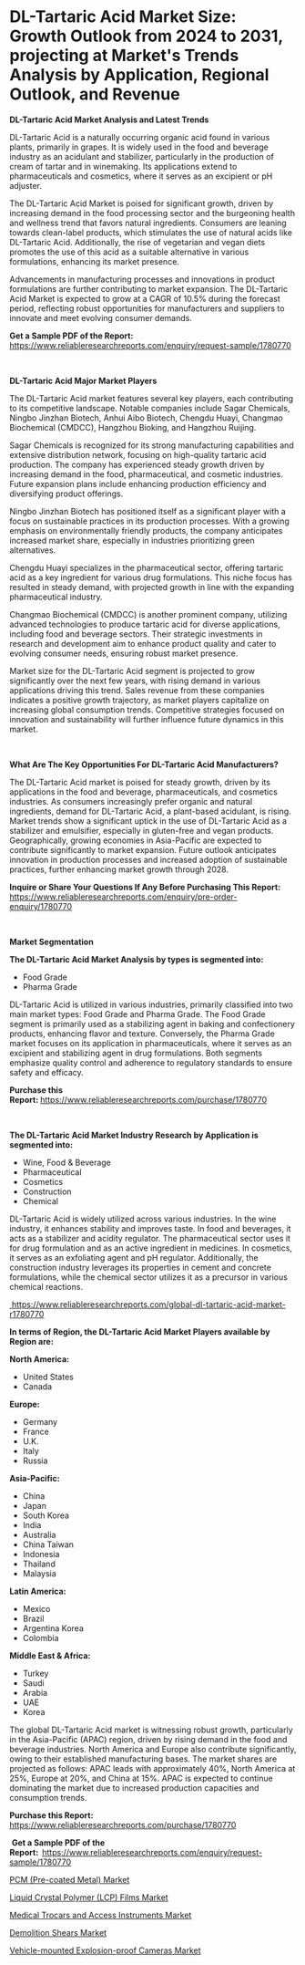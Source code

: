 <p><h1>DL-Tartaric Acid Market Size: Growth Outlook from 2024 to 2031, projecting at Market's Trends Analysis by Application, Regional Outlook, and Revenue</h1></p><p><strong>DL-Tartaric Acid Market Analysis and Latest Trends</strong></p>
<p><p>DL-Tartaric Acid is a naturally occurring organic acid found in various plants, primarily in grapes. It is widely used in the food and beverage industry as an acidulant and stabilizer, particularly in the production of cream of tartar and in winemaking. Its applications extend to pharmaceuticals and cosmetics, where it serves as an excipient or pH adjuster. </p><p>The DL-Tartaric Acid Market is poised for significant growth, driven by increasing demand in the food processing sector and the burgeoning health and wellness trend that favors natural ingredients. Consumers are leaning towards clean-label products, which stimulates the use of natural acids like DL-Tartaric Acid. Additionally, the rise of vegetarian and vegan diets promotes the use of this acid as a suitable alternative in various formulations, enhancing its market presence.</p><p>Advancements in manufacturing processes and innovations in product formulations are further contributing to market expansion. The DL-Tartaric Acid Market is expected to grow at a CAGR of 10.5% during the forecast period, reflecting robust opportunities for manufacturers and suppliers to innovate and meet evolving consumer demands.</p></p>
<p><strong>Get a Sample PDF of the Report:&nbsp;</strong> <a href="https://www.reliableresearchreports.com/enquiry/request-sample/1780770?utm_campaign=9&utm_medium=2&utm_source=Github&utm_content=ia&utm_term=13102024&utm_id=dl-tartaric-acid">https://www.reliableresearchreports.com/enquiry/request-sample/1780770</a></p>
<p>&nbsp;</p>
<p><strong>DL-Tartaric Acid Major Market Players</strong></p>
<p><p>The DL-Tartaric Acid market features several key players, each contributing to its competitive landscape. Notable companies include Sagar Chemicals, Ningbo Jinzhan Biotech, Anhui Aibo Biotech, Chengdu Huayi, Changmao Biochemical (CMDCC), Hangzhou Bioking, and Hangzhou Ruijing. </p><p>Sagar Chemicals is recognized for its strong manufacturing capabilities and extensive distribution network, focusing on high-quality tartaric acid production. The company has experienced steady growth driven by increasing demand in the food, pharmaceutical, and cosmetic industries. Future expansion plans include enhancing production efficiency and diversifying product offerings.</p><p>Ningbo Jinzhan Biotech has positioned itself as a significant player with a focus on sustainable practices in its production processes. With a growing emphasis on environmentally friendly products, the company anticipates increased market share, especially in industries prioritizing green alternatives.</p><p>Chengdu Huayi specializes in the pharmaceutical sector, offering tartaric acid as a key ingredient for various drug formulations. This niche focus has resulted in steady demand, with projected growth in line with the expanding pharmaceutical industry.</p><p>Changmao Biochemical (CMDCC) is another prominent company, utilizing advanced technologies to produce tartaric acid for diverse applications, including food and beverage sectors. Their strategic investments in research and development aim to enhance product quality and cater to evolving consumer needs, ensuring robust market presence.</p><p>Market size for the DL-Tartaric Acid segment is projected to grow significantly over the next few years, with rising demand in various applications driving this trend. Sales revenue from these companies indicates a positive growth trajectory, as market players capitalize on increasing global consumption trends. Competitive strategies focused on innovation and sustainability will further influence future dynamics in this market.</p></p>
<p>&nbsp;</p>
<p><strong>What Are The Key Opportunities For DL-Tartaric Acid Manufacturers?</strong></p>
<p><p>The DL-Tartaric Acid market is poised for steady growth, driven by its applications in the food and beverage, pharmaceuticals, and cosmetics industries. As consumers increasingly prefer organic and natural ingredients, demand for DL-Tartaric Acid, a plant-based acidulant, is rising. Market trends show a significant uptick in the use of DL-Tartaric Acid as a stabilizer and emulsifier, especially in gluten-free and vegan products. Geographically, growing economies in Asia-Pacific are expected to contribute significantly to market expansion. Future outlook anticipates innovation in production processes and increased adoption of sustainable practices, further enhancing market growth through 2028.</p></p>
<p><strong>Inquire or Share Your Questions If Any Before Purchasing This Report:</strong> <a href="https://www.reliableresearchreports.com/enquiry/pre-order-enquiry/1780770?utm_campaign=9&utm_medium=2&utm_source=Github&utm_content=ia&utm_term=13102024&utm_id=dl-tartaric-acid">https://www.reliableresearchreports.com/enquiry/pre-order-enquiry/1780770</a></p>
<p>&nbsp;</p>
<p><strong>Market Segmentation</strong></p>
<p><strong>The DL-Tartaric Acid Market Analysis by types is segmented into:</strong></p>
<p><ul><li>Food Grade</li><li>Pharma Grade</li></ul></p>
<p><p>DL-Tartaric Acid is utilized in various industries, primarily classified into two main market types: Food Grade and Pharma Grade. The Food Grade segment is primarily used as a stabilizing agent in baking and confectionery products, enhancing flavor and texture. Conversely, the Pharma Grade market focuses on its application in pharmaceuticals, where it serves as an excipient and stabilizing agent in drug formulations. Both segments emphasize quality control and adherence to regulatory standards to ensure safety and efficacy.</p></p>
<p><strong>Purchase this Report:&nbsp;</strong><a href="https://www.reliableresearchreports.com/purchase/1780770?utm_campaign=9&utm_medium=2&utm_source=Github&utm_content=ia&utm_term=13102024&utm_id=dl-tartaric-acid">https://www.reliableresearchreports.com/purchase/1780770</a></p>
<p>&nbsp;</p>
<p><strong>The DL-Tartaric Acid Market Industry Research by Application is segmented into:</strong></p>
<p><ul><li>Wine, Food & Beverage</li><li>Pharmaceutical</li><li>Cosmetics</li><li>Construction</li><li>Chemical</li></ul></p>
<p><p>DL-Tartaric Acid is widely utilized across various industries. In the wine industry, it enhances stability and improves taste. In food and beverages, it acts as a stabilizer and acidity regulator. The pharmaceutical sector uses it for drug formulation and as an active ingredient in medicines. In cosmetics, it serves as an exfoliating agent and pH regulator. Additionally, the construction industry leverages its properties in cement and concrete formulations, while the chemical sector utilizes it as a precursor in various chemical reactions.</p></p>
<p><a href="https://www.reliableresearchreports.com/global-dl-tartaric-acid-market-r1780770?utm_campaign=9&utm_medium=2&utm_source=Github&utm_content=ia&utm_term=13102024&utm_id=dl-tartaric-acid">&nbsp;https://www.reliableresearchreports.com/global-dl-tartaric-acid-market-r1780770</a></p>
<p><strong>In terms of Region, the DL-Tartaric Acid Market Players available by Region are:</strong></p>
<p>
    <p> <strong> North America: </strong>
        <ul>
            <li>United States</li>
            <li>Canada</li>
        </ul>
        </p> 
    <p> <strong> Europe: </strong>
        <ul>
            <li>Germany</li>
            <li>France</li>
            <li>U.K.</li>
            <li>Italy</li>
            <li>Russia</li>
        </ul>
        </p> 
    <p> <strong> Asia-Pacific: </strong>
        <ul>
            <li>China</li>
            <li>Japan</li>
            <li>South Korea</li>
            <li>India</li>
            <li>Australia</li>
            <li>China Taiwan</li>
            <li>Indonesia</li>
            <li>Thailand</li>
            <li>Malaysia</li>
        </ul>
        </p> 
    <p> <strong> Latin America: </strong>
        <ul>
            <li>Mexico</li>
            <li>Brazil</li>
            <li>Argentina Korea</li>
            <li>Colombia</li>
        </ul>
        </p> 
    <p> <strong> Middle East & Africa: </strong>
        <ul>
            <li>Turkey</li>
            <li>Saudi</li>
            <li>Arabia</li>
            <li>UAE</li>
            <li>Korea</li>
        </ul>
    </p>
    </p>
<p><p>The global DL-Tartaric Acid market is witnessing robust growth, particularly in the Asia-Pacific (APAC) region, driven by rising demand in the food and beverage industries. North America and Europe also contribute significantly, owing to their established manufacturing bases. The market shares are projected as follows: APAC leads with approximately 40%, North America at 25%, Europe at 20%, and China at 15%. APAC is expected to continue dominating the market due to increased production capacities and consumption trends.</p></p>
<p><strong>Purchase this Report: </strong><a href="https://www.reliableresearchreports.com/purchase/1780770?utm_campaign=9&utm_medium=2&utm_source=Github&utm_content=ia&utm_term=13102024&utm_id=dl-tartaric-acid">https://www.reliableresearchreports.com/purchase/1780770</a></p>
<p>&nbsp;<strong>Get a Sample PDF of the Report:&nbsp;&nbsp;</strong><a href="https://www.reliableresearchreports.com/enquiry/request-sample/1780770?utm_campaign=9&utm_medium=2&utm_source=Github&utm_content=ia&utm_term=13102024&utm_id=dl-tartaric-acid">https://www.reliableresearchreports.com/enquiry/request-sample/1780770</a></p>
<p><strong></strong></p>
<p><p><a href="https://www.linkedin.com/pulse/strategic-market-insights-global-pcm-pre-coated-metal-eta1f?utm_campaign=9&utm_medium=2&utm_source=Github&utm_content=ia&utm_term=13102024&utm_id=dl-tartaric-acid">PCM (Pre-coated Metal) Market</a></p><p><a href="https://www.linkedin.com/pulse/liquid-crystal-polymer-lcp-films-market-outlook-share-1sraf?utm_campaign=9&utm_medium=2&utm_source=Github&utm_content=ia&utm_term=13102024&utm_id=dl-tartaric-acid">Liquid Crystal Polymer (LCP) Films Market</a></p><p><a href="https://github.com/JudyWalsh475/Market-Research-Report-List-1/blob/main/medical-trocars-and-access-instruments-market.md?utm_campaign=9&utm_medium=2&utm_source=Github&utm_content=ia&utm_term=13102024&utm_id=dl-tartaric-acid">Medical Trocars and Access Instruments Market</a></p><p><a href="https://issuu.com/reportprime-2/docs/demolition-shears-market-size-2030._e790414427a748?utm_campaign=9&utm_medium=2&utm_source=Github&utm_content=ia&utm_term=13102024&utm_id=dl-tartaric-acid">Demolition Shears Market</a></p><p><a href="https://github.com/DRIVERKAPAUL/Market-Research-Report-List-1/blob/main/vehicle-mounted-explosion-proof-cameras-market.md?utm_campaign=9&utm_medium=2&utm_source=Github&utm_content=ia&utm_term=13102024&utm_id=dl-tartaric-acid">Vehicle-mounted Explosion-proof Cameras Market</a></p></p>